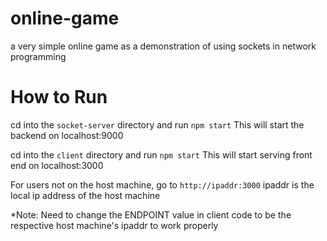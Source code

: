 # online-game
a very simple online game as a demonstration of using sockets in network programming

# How to Run
cd into the `socket-server` directory and run `npm start`
This will start the backend on localhost:9000

cd into the `client` directory and run `npm start`
This will start serving front end on localhost:3000

For users not on the host machine, go to `http://ipaddr:3000`
ipaddr is the local ip address of the host machine

*Note: Need to change the ENDPOINT value in client code to be the respective host machine's ipaddr to work properly
